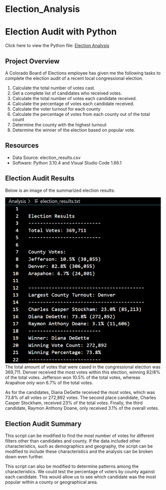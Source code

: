 # Election_Analysis

# Election Audit with Python
Click here to view the Python file: [Election Analysis](https://github.com/dgeroux/election_analysis/blob/main/PyPoll_Challenge.py)

## Project Overview
A Colorado Board of Elections employee has given me the following tasks to complete the election audit of a recent local congressional election.

1. Calculate the total number of votes cast.
2. Get a complete list of candidates who received votes.
3. Calculate the total number of votes each candidate received.
4. Calculate the percentage of votes each candidate received.
5. Calculate the voter turnout for each county
6. Calculate the percentage of votes from each county out of the total count
7. Determine the county with the highest turnout
8. Determine the winner of the election based on popular vote. 

## Resources
- Data Source: election_results.csv
- Software: Python 3.10.4 and Visual Studio Code 1.66.1

## Election Audit Results
Below is an image of the summarized election results:

![Election Results](https://github.com/dgeroux/election_analysis/blob/main/analysis/Election_Analysis_Deliverable_2.PNG)
The total amount of votes that were cased in the congressional election was 369,711. Denver received the most votes within this election, winning 82/8% of the total votes. Jefferson won 10.5% of the total votes, whereas Arapahoe only won 6.7% of the total votes.

As for the candidates, Diana DeGette received the most votes, which was 73.8% of all votes or  272,892 votes. The second place candidate, Charles Casper Stockham, received 23% of the total votes. Finally, the third candidate, Raymon Anthony Doane, only received 3.1% of the overall votes. 

## Election Audit Summary
This script can be modified to find the most number of votes for different filters other than candidates and county. If the data included other characteristics, such as demographics and geography, the script can be modified to include these characteristics and the analysis can be broken down even further.

This script can also be modified to determine patterns among the characteristics. We could test the percentage of voters by county against each candidate. This would allow us to see which candidate was the most popular within a county or geographical area. 
